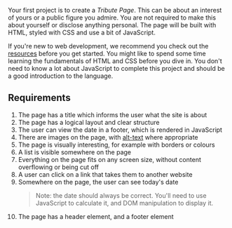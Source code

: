 Your first project is to create a _Tribute Page_. This can be about an interest of yours or a public figure you admire. You are not required to make this about yourself or disclose anything personal. The page will be built with HTML, styled with CSS and use a bit of JavaScript.

If you're new to web development, we recommend you check out the [resources](./resources.md) before you get started. You might like to spend some time learning the fundamentals of HTML and CSS before you dive in. You don't need to know a lot about JavaScript to complete this project and should be a good introduction to the language.

## Requirements

1. The page has a title which informs the user what the site is about
1. The page has a logical layout and clear structure
1. The user can view the date in a footer, which is rendered in JavaScript
1. There are images on the page, with [alt-text](https://webaim.org/techniques/alttext/) where appropriate
1. The page is visually interesting, for example with borders or colours
1. A list is visible somewhere on the page
1. Everything on the page fits on any screen size, without content overflowing or being cut off
1. A user can click on a link that takes them to another website
1. Somewhere on the page, the user can see today's date
   > Note: the date should always be correct. You'll need to use JavaScript to calculate it, and DOM manipulation to display it.
1. The page has a header element, and a footer element
